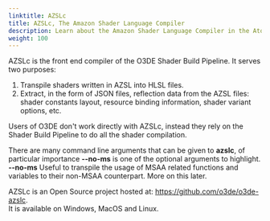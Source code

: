 ```yaml
---
linktitle: AZSLc
title: AZSLc, The Amazon Shader Language Compiler
description: Learn about the Amazon Shader Language Compiler in the Atom Renderer. 
weight: 100
---
```


AZSLc is the front end compiler of the O3DE Shader Build Pipeline. It serves two purposes:
1. Transpile shaders written in AZSL into HLSL files.
2. Extract, in the form of JSON files, reflection data from the AZSL files: shader constants layout, resource binding information, shader variant options, etc.
  
Users of O3DE don't work directly with AZSLc, instead they rely on the Shader Build Pipeline to do all the shader compilation.
  
There are many command line arguments that can be given to **azslc**, of particular importance **--no-ms** is one of the optional arguments to highlight.  
**--no-ms** Useful to transpile the usage of MSAA related functions and variables to their non-MSAA counterpart. More on this later.  
  
AZSLc is an Open Source project hosted at: https://github.com/o3de/o3de-azslc.  
It is available on Windows, MacOS and Linux.
